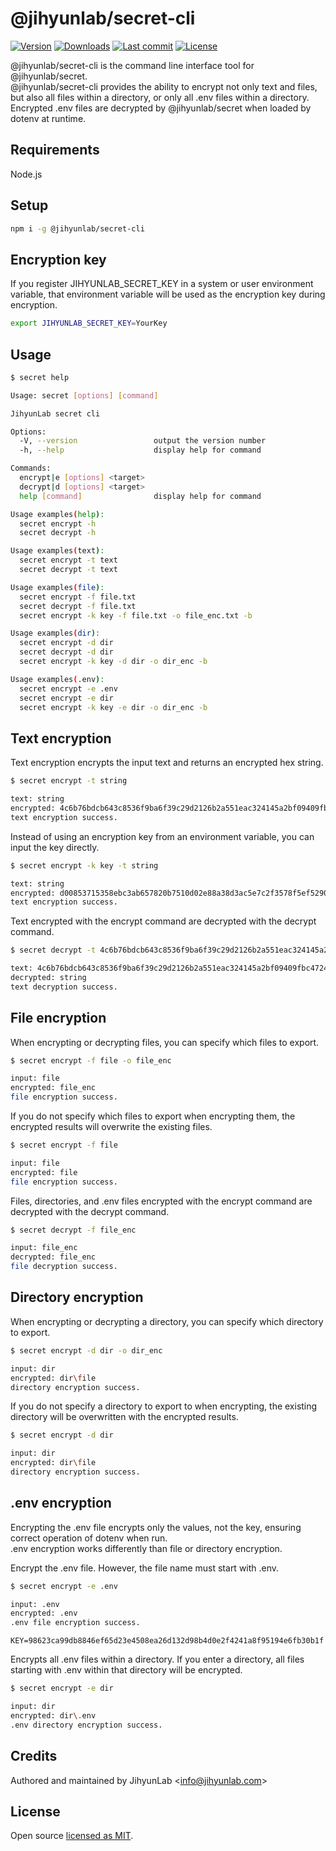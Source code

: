 # @jihyunlab/secret-cli

[![Version](https://img.shields.io/npm/v/@jihyunlab/secret-cli.svg?style=flat-square)](https://www.npmjs.com/package/@jihyunlab/secret-cli?activeTab=versions) [![Downloads](https://img.shields.io/npm/dt/@jihyunlab/secret-cli.svg?style=flat-square)](https://www.npmjs.com/package/@jihyunlab/secret-cli) [![Last commit](https://img.shields.io/github/last-commit/jihyunlab/secret-cli.svg?style=flat-square)](https://github.com/jihyunlab/secret-cli/graphs/commit-activity) [![License](https://img.shields.io/github/license/jihyunlab/secret-cli.svg?style=flat-square)](https://github.com/jihyunlab/secret-cli/blob/master/LICENSE)

@jihyunlab/secret-cli is the command line interface tool for @jihyunlab/secret.\
@jihyunlab/secret-cli provides the ability to encrypt not only text and files, but also all files within a directory, or only all .env files within a directory.\
Encrypted .env files are decrypted by @jihyunlab/secret when loaded by dotenv at runtime.

## Requirements

Node.js

## Setup

```bash
npm i -g @jihyunlab/secret-cli
```

## Encryption key

If you register JIHYUNLAB_SECRET_KEY in a system or user environment variable, that environment variable will be used as the encryption key during encryption.

```bash
export JIHYUNLAB_SECRET_KEY=YourKey
```

## Usage

```bash
$ secret help

Usage: secret [options] [command]

JihyunLab secret cli

Options:
  -V, --version                 output the version number
  -h, --help                    display help for command

Commands:
  encrypt|e [options] <target>
  decrypt|d [options] <target>
  help [command]                display help for command

Usage examples(help):
  secret encrypt -h
  secret decrypt -h

Usage examples(text):
  secret encrypt -t text
  secret decrypt -t text

Usage examples(file):
  secret encrypt -f file.txt
  secret decrypt -f file.txt
  secret encrypt -k key -f file.txt -o file_enc.txt -b

Usage examples(dir):
  secret encrypt -d dir
  secret decrypt -d dir
  secret encrypt -k key -d dir -o dir_enc -b

Usage examples(.env):
  secret encrypt -e .env
  secret encrypt -e dir
  secret encrypt -k key -e dir -o dir_enc -b
```

## Text encryption

Text encryption encrypts the input text and returns an encrypted hex string.

```bash
$ secret encrypt -t string

text: string
encrypted: 4c6b76bdcb643c8536f9ba6f39c29d2126b2a551eac324145a2bf09409fbc4724169
text encryption success.
```

Instead of using an encryption key from an environment variable, you can input the key directly.

```bash
$ secret encrypt -k key -t string

text: string
encrypted: d00853715358ebc3ab657820b7510d02e88a38d3ac5e7c2f3578f5ef52903853d96b
text encryption success.
```

Text encrypted with the encrypt command are decrypted with the decrypt command.

```bash
$ secret decrypt -t 4c6b76bdcb643c8536f9ba6f39c29d2126b2a551eac324145a2bf09409fbc4724169

text: 4c6b76bdcb643c8536f9ba6f39c29d2126b2a551eac324145a2bf09409fbc4724169
decrypted: string
text decryption success.
```

## File encryption

When encrypting or decrypting files, you can specify which files to export.

```bash
$ secret encrypt -f file -o file_enc

input: file
encrypted: file_enc
file encryption success.
```

If you do not specify which files to export when encrypting them, the encrypted results will overwrite the existing files.

```bash
$ secret encrypt -f file

input: file
encrypted: file
file encryption success.
```

Files, directories, and .env files encrypted with the encrypt command are decrypted with the decrypt command.

```bash
$ secret decrypt -f file_enc

input: file_enc
decrypted: file_enc
file decryption success.
```

## Directory encryption

When encrypting or decrypting a directory, you can specify which directory to export.

```bash
$ secret encrypt -d dir -o dir_enc

input: dir
encrypted: dir\file
directory encryption success.
```

If you do not specify a directory to export to when encrypting, the existing directory will be overwritten with the encrypted results.

```bash
$ secret encrypt -d dir

input: dir
encrypted: dir\file
directory encryption success.
```

## .env encryption

Encrypting the .env file encrypts only the values, not the key, ensuring correct operation of dotenv when run.\
.env encryption works differently than file or directory encryption.

Encrypt the .env file. However, the file name must start with .env.

```bash
$ secret encrypt -e .env

input: .env
encrypted: .env
.env file encryption success.
```

```.env
KEY=98623ca99db8846ef65d23e4508ea26d132d98b4d0e2f4241a8f95194e6fb30b1f
```

Encrypts all .env files within a directory. If you enter a directory, all files starting with .env within that directory will be encrypted.

```bash
$ secret encrypt -e dir

input: dir
encrypted: dir\.env
.env directory encryption success.
```

## Credits

Authored and maintained by JihyunLab <<info@jihyunlab.com>>

## License

Open source [licensed as MIT](https://github.com/jihyunlab/secret-cli/blob/master/LICENSE).

